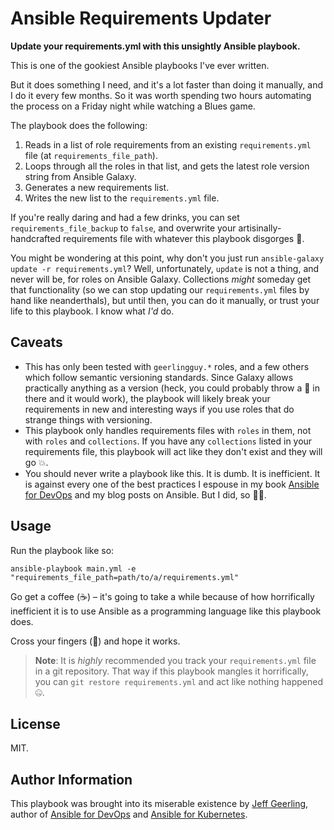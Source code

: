 # Ansible Requirements Updater

**Update your requirements.yml with this unsightly Ansible playbook.**

This is one of the gookiest Ansible playbooks I've ever written.

But it does something I need, and it's a lot faster than doing it manually, and I do it every few months. So it was worth spending two hours automating the process on a Friday night while watching a Blues game.

The playbook does the following:

  1. Reads in a list of role requirements from an existing `requirements.yml` file (at `requirements_file_path`).
  2. Loops through all the roles in that list, and gets the latest role version string from Ansible Galaxy.
  3. Generates a new requirements list.
  4. Writes the new list to the `requirements.yml` file.

If you're really daring and had a few drinks, you can set `requirements_file_backup` to `false`, and overwrite your artisinally-handcrafted requirements file with whatever this playbook disgorges 🤮.

You might be wondering at this point, why don't you just run `ansible-galaxy update -r requirements.yml`? Well, unfortunately, `update` is not a thing, and never will be, for roles on Ansible Galaxy. Collections _might_ someday get that functionality (so we can stop updating our `requirements.yml` files by hand like neanderthals), but until then, you can do it manually, or trust your life to this playbook. I know what _I'd_ do.

## Caveats

  - This has only been tested with `geerlingguy.*` roles, and a few others which follow semantic versioning standards. Since Galaxy allows practically anything as a version (heck, you could probably throw a 🦑 in there and it would work), the playbook will likely break your requirements in new and interesting ways if you use roles that do strange things with versioning.
  - This playbook only handles requirements files with `roles` in them, not with `roles` and `collections`. If you have any `collections` listed in your requirements file, this playbook will act like they don't exist and they will go 💥.
  - You should never write a playbook like this. It is dumb. It is inefficient. It is against every one of the best practices I espouse in my book [Ansible for DevOps](https://www.ansiblefordevops.com) and my blog posts on Ansible. But I did, so 🤷‍♂️.

## Usage

Run the playbook like so:

    ansible-playbook main.yml -e "requirements_file_path=path/to/a/requirements.yml"

Go get a coffee (☕️) – it's going to take a while because of how horrifically inefficient it is to use Ansible as a programming language like this playbook does.

Cross your fingers (🤞) and hope it works.

> **Note**: It is _highly_ recommended you track your `requirements.yml` file in a git repository. That way if this playbook mangles it horrifically, you can `git restore requirements.yml` and act like nothing happened 🤐.

## License

MIT.

## Author Information

This playbook was brought into its miserable existence by [Jeff Geerling](https://www.jeffgeerling.com/), author of [Ansible for DevOps](https://www.ansiblefordevops.com/) and [Ansible for Kubernetes](https://www.ansibleforkubernetes.com).
